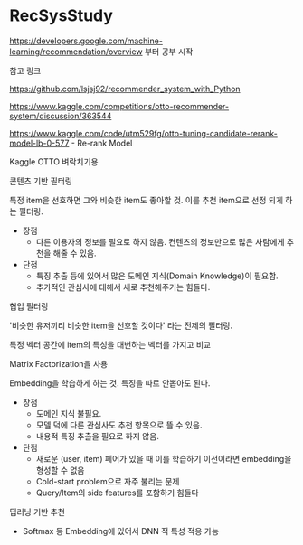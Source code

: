 # RecSysStudy


https://developers.google.com/machine-learning/recommendation/overview 
부터 공부 시작

참고 링크

https://github.com/lsjsj92/recommender_system_with_Python

https://www.kaggle.com/competitions/otto-recommender-system/discussion/363544

https://www.kaggle.com/code/utm529fg/otto-tuning-candidate-rerank-model-lb-0-577 - Re-rank Model

Kaggle OTTO 벼락치기용


콘텐츠 기반 필터링

특정 item을 선호하면 그와 비슷한 item도 좋아할 것. 이를 추천 item으로 선정 되게 하는 필터링.

- 장점
  - 다른 이용자의 정보를 필요로 하지 않음. 컨텐츠의 정보만으로 많은 사람에게 추천을 해줄 수 있음.
- 단점
  - 특징 추출 등에 있어서 많은 도메인 지식(Domain Knowledge)이 필요함. 
  - 추가적인 관심사에 대해서 새로 추천해주기는 힘들다. 
  
  
협업 필터링

'비슷한 유저끼리 비슷한 item을 선호할 것이다' 라는 전제의 필터링.

특정 벡터 공간에 item의 특성을 대변하는 벡터를 가지고 비교

Matrix Factorization을 사용

Embedding을 학습하게 하는 것. 특징을 따로 안뽑아도 된다.

- 장점
  - 도메인 지식 불필요.
  - 모델 덕에 다른 관심사도 추천 항목으로 뜰 수 있음.
  - 내용적 특징 추출을 필요로 하지 않음.
- 단점
  - 새로운 (user, item) 페어가 있을 때 이를 학습하기 이전이라면 embedding을 형성할 수 없음
  - Cold-start problem으로 자주 불리는 문제
  - Query/Item의 side features를 포함하기 힘들다

딥러닝 기반 추천

- Softmax 등 Embedding에 있어서 DNN 적 특성 적용 가능
